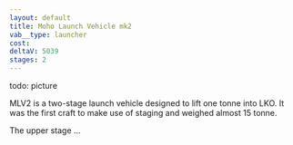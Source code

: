 ```yaml
---
layout: default
title: Moho Launch Vehicle mk2
vab__type: launcher
cost: 
deltaV: 5039
stages: 2
---
```


todo: picture

MLV2 is a two-stage launch vehicle designed to lift one tonne into LKO. It was the first craft to make use of staging and weighed almost 15 tonne.

The upper stage ...

